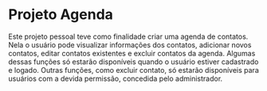 # Projeto Agenda
  
  <p> Este projeto pessoal teve como finalidade criar uma agenda de contatos. Nela o usuário pode visualizar informações dos contatos,
  adicionar novos contatos, editar contatos existentes e excluir contatos da agenda. Algumas dessas funções só estarão disponíveis quando 
  o usuário estiver cadastrado e logado. Outras funções, como excluir contato, só estarão disponíveis para usuários com a devida permissão, 
  concedida pelo administrador. </p>

